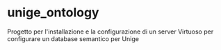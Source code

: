 # unige_ontology
Progetto per l'installazione e la configurazione di un server Virtuoso per configurare un database semantico per Unige

